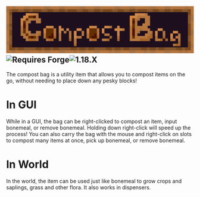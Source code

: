 ![Compost Bag](https://github.com/dhyces/CompostBag/raw/info/marketing/compost_bag.png "Compost Bag")
![Requires Forge](https://img.shields.io/static/v1?style=for-the-badge&label=Loader&message=Forge&color=a8320c "Requires Forge")![1.18.X](https://img.shields.io/static/v1?style=for-the-badge&label=Versions&message=1.18.x&color=a8320c "1.18.X")
---
The compost bag is a utility item that allows you to compost items on the go, without needing to place down any pesky blocks!
# In GUI
While in a GUI, the bag can be right-clicked to compost an item, input bonemeal, or remove bonemeal. Holding down right-click will speed up the process! You can also carry the bag with the mouse and right-click on slots to compost many items at once, pick up bonemeal, or remove bonemeal.
# In World
In the world, the item can be used just like bonemeal to grow crops and saplings, grass and other flora. It also works in dispensers.